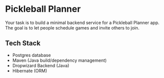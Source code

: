 # Pickleball Planner

Your task is to build a minimal backend service for a Pickleball Planner app.
The goal is to let people schedule games and invite others to join.

## Tech Stack
- Postgres database
- Maven (Java build/dependency management)
- Dropwizard Backend (Java)
- Hibernate (ORM)